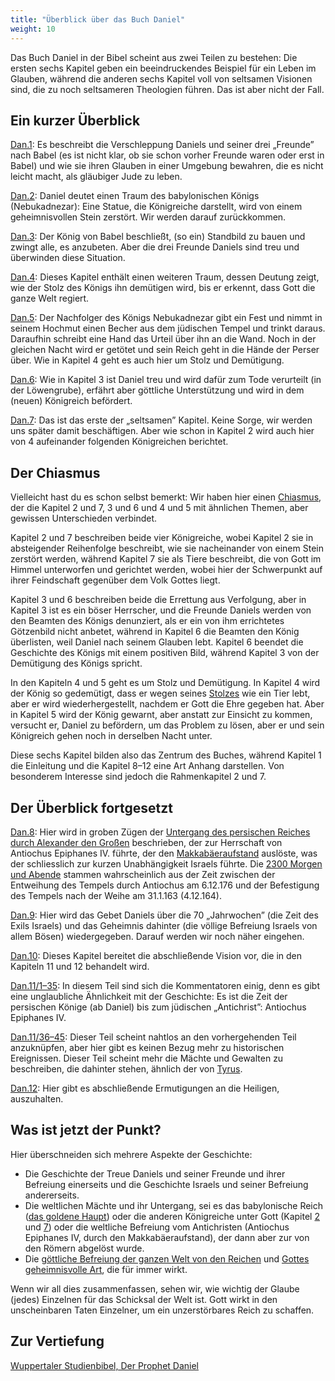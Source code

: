 ```yaml
---
title: "Überblick über das Buch Daniel"
weight: 10
---
```


Das Buch Daniel in der Bibel scheint aus zwei Teilen zu bestehen: Die ersten sechs Kapitel geben ein beeindruckendes Beispiel für ein Leben im Glauben, während die anderen sechs Kapitel voll von seltsamen Visionen sind, die zu noch seltsameren Theologien führen. Das ist aber nicht der Fall.

## Ein kurzer Überblick

<a name="b425"></a>
[Dan.1](https://www.bibleserver.com/SLT/Daniel1): Es beschreibt die Verschleppung Daniels und seiner drei „Freunde” nach Babel (es ist nicht klar, ob sie schon vorher Freunde waren oder erst in Babel) und wie sie ihren Glauben in einer Umgebung bewahren, die es nicht leicht macht, als gläubiger Jude zu leben.

[Dan.2](https://www.bibleserver.com/SLT/Daniel2): Daniel deutet einen Traum des babylonischen Königs (Nebukadnezar): Eine Statue, die Königreiche darstellt, wird von einem geheimnisvollen Stein zerstört. Wir werden darauf zurückkommen.

[Dan.3](https://www.bibleserver.com/SLT/Daniel3): Der König von Babel beschließt, (so ein) Standbild zu bauen und zwingt alle, es anzubeten. Aber die drei Freunde Daniels sind treu und überwinden diese Situation.

[Dan.4](https://www.bibleserver.com/SLT/Daniel4): Dieses Kapitel enthält einen weiteren Traum, dessen Deutung zeigt, wie der Stolz des Königs ihn demütigen wird, bis er erkennt, dass Gott die ganze Welt regiert.

[Dan.5](https://www.bibleserver.com/SLT/Daniel5): Der Nachfolger des Königs Nebukadnezar gibt ein Fest und nimmt in seinem Hochmut einen Becher aus dem jüdischen Tempel und trinkt daraus. Daraufhin schreibt eine Hand das Urteil über ihn an die Wand. Noch in der gleichen Nacht wird er getötet und sein Reich geht in die Hände der Perser über. Wie in Kapitel 4 geht es auch hier um Stolz und Demütigung.

[Dan.6](https://www.bibleserver.com/SLT/Daniel6): Wie in Kapitel 3 ist Daniel treu und wird dafür zum Tode verurteilt (in der Löwengrube), erfährt aber göttliche Unterstützung und wird in dem (neuen) Königreich befördert.

[Dan.7](https://www.bibleserver.com/SLT/Daniel7): Das ist das erste der „seltsamen” Kapitel. Keine Sorge, wir werden uns später damit beschäftigen. Aber wie schon in Kapitel 2 wird auch hier von 4 aufeinander folgenden Königreichen berichtet.

## Der Chiasmus

<a name="ef82"></a>
Vielleicht hast du es schon selbst bemerkt: Wir haben hier einen [Chiasmus](../../../../background/literature/expl/literary-tools-in-the-book-of-revelation), der die Kapitel 2 und 7, 3 und 6 und 4 und 5 mit ähnlichen Themen, aber gewissen Unterschieden verbindet.

Kapitel 2 und 7 beschreiben beide vier Königreiche, wobei Kapitel 2 sie in absteigender Reihenfolge beschreibt, wie sie nacheinander von einem Stein zerstört werden, während Kapitel 7 sie als Tiere beschreibt, die von Gott im Himmel unterworfen und gerichtet werden, wobei hier der Schwerpunkt auf ihrer Feindschaft gegenüber dem Volk Gottes liegt.

Kapitel 3 und 6 beschreiben beide die Errettung aus Verfolgung, aber in Kapitel 3 ist es ein böser Herrscher, und die Freunde Daniels werden von den Beamten des Königs denunziert, als er ein von ihm errichtetes Götzenbild nicht anbetet, während in Kapitel 6 die Beamten den König überlisten, weil Daniel nach seinem Glauben lebt. Kapitel 6 beendet die Geschichte des Königs mit einem positiven Bild, während Kapitel 3 von der Demütigung des Königs spricht.

In den Kapiteln 4 und 5 geht es um Stolz und Demütigung. In Kapitel 4 wird der König so gedemütigt, dass er wegen seines [Stolzes](https://www.bibleserver.com/SLT/Daniel4%2C30) wie ein Tier lebt, aber er wird wiederhergestellt, nachdem er Gott die Ehre gegeben hat. Aber in Kapitel 5 wird der König gewarnt, aber anstatt zur Einsicht zu kommen, versucht er, Daniel zu befördern, um das Problem zu lösen, aber er und sein Königreich gehen noch in derselben Nacht unter.

Diese sechs Kapitel bilden also das Zentrum des Buches, während Kapitel 1 die Einleitung und die Kapitel 8–12 eine Art Anhang darstellen. Von besonderem Interesse sind jedoch die Rahmenkapitel 2 und 7.

## Der Überblick fortgesetzt

<a name="5b61"></a>
[Dan.8](https://www.bibleserver.com/SLT/Daniel8): Hier wird in groben Zügen der [Untergang des persischen Reiches durch Alexander den Großen](https://www.bibleserver.com/SLT/Daniel8%2C20-21) beschrieben, der zur Herrschaft von Antiochus Epiphanes IV. führte, der den [Makkabäeraufstand](https://de.m.wikipedia.org/wiki/Makkabäer) auslöste, was der schliesslich zur kurzen Unabhängigkeit Israels führte. Die [2300 Morgen und Abende](https://www.bibleserver.com/SLT/Daniel8%2C14) stammen wahrscheinlich aus der Zeit zwischen der Entweihung des Tempels durch Antiochus am 6.12.176 und der Befestigung des Tempels nach der Weihe am 31.1.163 (4.12.164).

[Dan.9](https://www.bibleserver.com/SLT/Daniel9): Hier wird das Gebet Daniels über die 70 „Jahrwochen” (die Zeit des Exils Israels) und das Geheimnis dahinter (die völlige Befreiung Israels von allem Bösen) wiedergegeben. Darauf werden wir noch näher eingehen.

[Dan.10](https://www.bibleserver.com/SLT/Daniel10): Dieses Kapitel bereitet die abschließende Vision vor, die in den Kapiteln 11 und 12 behandelt wird.

[Dan.11/1–35](https://www.bibleserver.com/SLT/Daniel11%2C1-35): In diesem Teil sind sich die Kommentatoren einig, denn es gibt eine unglaubliche Ähnlichkeit mit der Geschichte: Es ist die Zeit der persischen Könige (ab Daniel) bis zum jüdischen „Antichrist”: Antiochus Epiphanes IV.

[Dan.11/36–45](https://www.bibleserver.com/SLT/Daniel11%2C36-45): Dieser Teil scheint nahtlos an den vorhergehenden Teil anzuknüpfen, aber hier gibt es keinen Bezug mehr zu historischen Ereignissen. Dieser Teil scheint mehr die Mächte und Gewalten zu beschreiben, die dahinter stehen, ähnlich der von [Tyrus](https://www.bibleserver.com/SLT/Hesekiel28%2C13-17).

[Dan.12](https://www.bibleserver.com/SLT/Daniel12): Hier gibt es abschließende Ermutigungen an die Heiligen, auszuhalten.

## Was ist jetzt der Punkt?

<a name="b37a"></a>
Hier überschneiden sich mehrere Aspekte der Geschichte:

- Die Geschichte der Treue Daniels und seiner Freunde und ihrer Befreiung einerseits und die Geschichte Israels und seiner Befreiung andererseits.
- Die weltlichen Mächte und ihr Untergang, sei es das babylonische Reich ([das goldene Haupt](https://www.bibleserver.com/SLT/Daniel2%2C38)) oder die anderen Königreiche unter Gott (Kapitel [2](https://www.bibleserver.com/SLT/Daniel2) und [7](https://www.bibleserver.com/SLT/Daniel7)) oder die weltliche Befreiung vom Antichristen (Antiochus Epiphanes IV, durch den Makkabäeraufstand), der dann aber zur von den Römern abgelöst wurde.
- Die [göttliche Befreiung der ganzen Welt von den Reichen](https://www.bibleserver.com/SLT/Daniel2%2C45) und [Gottes geheimnisvolle Art](https://www.bibleserver.com/SLT/Daniel9%2C24-27), die für immer wirkt.

Wenn wir all dies zusammenfassen, sehen wir, wie wichtig der Glaube (jedes) Einzelnen für das Schicksal der Welt ist. Gott wirkt in den unscheinbaren Taten Einzelner, um ein unzerstörbares Reich zu schaffen.

## Zur Vertiefung

[Wuppertaler Studienbibel, Der Prophet Daniel](../../../../about/ressources/index.html#daniel)

